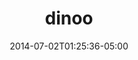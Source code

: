 ---
layout: post
title: dinoo
date: '2014-07-02T01:25:36-05:00'
tags: ['illustration']
tumblr_url: http://blog.zachtemkin.us/post/90530685032/dinoo
categories: blog
img:
- "/assets/img/blog_images/dino.png" 
---